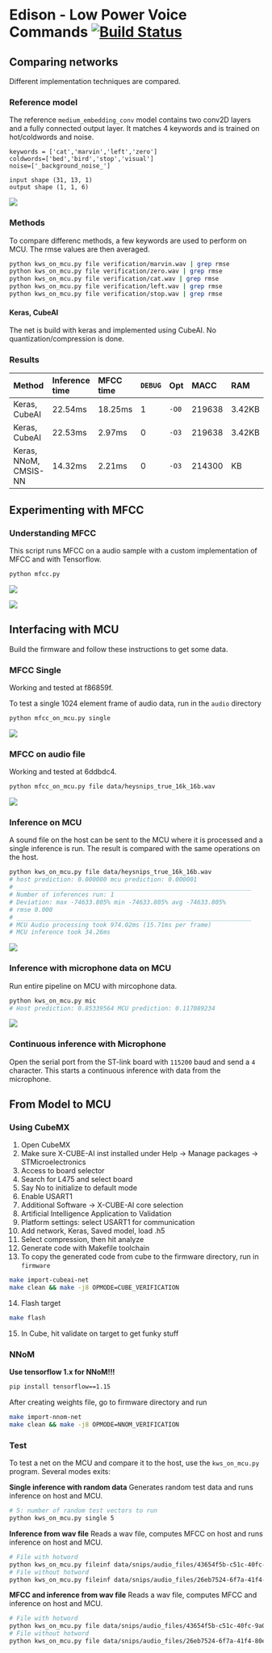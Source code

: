 # Edison - Low Power Voice Commands [![Build Status](https://travis-ci.com/noah95/edison.svg?token=W9DfQq55LKsHhNiMPYw5&branch=master)](https://travis-ci.com/noah95/edison)

## Comparing networks
Different implementation techniques are compared.

### Reference model
The reference `medium_embedding_conv` model contains two conv2D layers and a fully connected output layer. It matches 4 keywords and is trained on hot/coldwords and noise.

```
keywords = ['cat','marvin','left','zero']
coldwords=['bed','bird','stop','visual']
noise=['_background_noise_']

input shape (31, 13, 1)
output shape (1, 1, 6)
```

![](doc/img/medium_embedding_conv.png)

### Methods

To compare differenc methods, a few keywords are used to perform on MCU. The rmse values are then averaged.

```bash
python kws_on_mcu.py file verification/marvin.wav | grep rmse
python kws_on_mcu.py file verification/zero.wav | grep rmse
python kws_on_mcu.py file verification/cat.wav | grep rmse
python kws_on_mcu.py file verification/left.wav | grep rmse
python kws_on_mcu.py file verification/stop.wav | grep rmse
```

#### Keras, CubeAI
The net is build with keras and implemented using CubeAI. No quantization/compression is done.

### Results

| Method        | Inference time | MFCC time | `DEBUG` | Opt   | MACC   | RAM    | ROM     | RMSE avg      |
|:--------------|:---------------|:----------|:--------|:------|:-------|:-------|:--------|:--------------|
| Keras, CubeAI | 22.54ms        | 18.25ms   | 1       | `-O0` | 219638 | 3.42KB | 25.74KB | 0.01195651532 |
| Keras, CubeAI | 22.53ms        | 2.97ms    | 0       | `-O3` | 219638 | 3.42KB | 25.74KB | 0.01195651532 |
| Keras, NNoM, CMSIS-NN   | 14.32ms        | 2.21ms    | 0       | `-O3` | 214300 | KB | KB | 0.01195651532 |


## Experimenting with MFCC

### Understanding MFCC
This script runs MFCC on a audio sample with a custom implementation of MFCC and with Tensorflow.

```bash
python mfcc.py
```

![](doc/img/mel_own.png)

![](doc/img/mel_tf.png)

## Interfacing with MCU
Build the firmware and follow these instructions to get some data.

### MFCC Single
Working and tested at f86859f.

To test a single 1024 element frame of audio data, run in the `audio` directory
```bash
python mfcc_on_mcu.py single
```

![](doc/img/mfcc_on_mcu_single.png)

### MFCC on audio file
Working and tested at 6ddbdc4.

```bash
python mfcc_on_mcu.py file data/heysnips_true_16k_16b.wav
```

![](doc/img/mfcc_snips.png)

### Inference on MCU
A sound file on the host can be sent to the MCU where it is processed and a single inference is run. The result is compared with the same operations on the host.

```bash
python kws_on_mcu.py file data/heysnips_true_16k_16b.wav
# host prediction: 0.000000 mcu prediction: 0.000001
# _________________________________________________________________
# Number of inferences run: 1
# Deviation: max -74633.805% min -74633.805% avg -74633.805%
# rmse 0.000
# _________________________________________________________________
# MCU Audio processing took 974.02ms (15.71ms per frame)
# MCU inference took 34.26ms
```

![](doc/img/mfcc_inference.png)

### Inference with microphone data on MCU
Run entire pipeline on MCU with mircophone data.

```bash
python kws_on_mcu.py mic
# Host prediction: 0.85339564 MCU prediction: 0.117089234
```

![](doc/img/kws_mic.png)

### Continuous inference with Microphone
Open the serial port from the ST-link board with `115200` baud and send a `4` character. This starts a continuous inference with
data from the microphone.

## From Model to MCU

### Using CubeMX

1. Open CubeMX
2. Make sure X-CUBE-AI inst installed under Help -> Manage packages -> STMicroelectronics
3. Access to board selector
4. Search for L475 and select board
5. Say No to initialize to default mode
6. Enable USART1
7. Additional Software -> X-CUBE-AI core selection
8. Artificial Intelligence Application to Validation
9. Platform settings: select USART1 for communication
10. Add network, Keras, Saved model, load .h5
11. Select compression, then hit analyze
12. Generate code with Makefile toolchain
13. To copy the generated code from cube to the firmware directory, run in `firmware`
```bash
make import-cubeai-net
make clean && make -j8 OPMODE=CUBE_VERIFICATION
```
14. Flash target
```bash
make flash
```
15. In Cube, hit validate on target to get funky stuff

### NNoM

**Use tensorflow 1.x for NNoM!!!**
```bash
pip install tensorflow==1.15
```

After creating weights file, go to firmware directory and run
```bash
make import-nnom-net
make clean && make -j8 OPMODE=NNOM_VERIFICATION
```

### Test
To test a net on the MCU and compare it to the host, use the `kws_on_mcu.py` program. Several modes exits:

**Single inference with random data**
Generates random test data and runs inference on host and MCU.

```bash
# 5: number of random test vectors to run
python kws_on_mcu.py single 5
```

**Inference from wav file**
Reads a wav file, computes MFCC on host and runs inference on host and MCU.

```bash
# File with hotword
python kws_on_mcu.py fileinf data/snips/audio_files/43654f5b-c51c-40fc-9a03-6b0fbb3c366f.wav
# File without hotword
python kws_on_mcu.py fileinf data/snips/audio_files/26eb7524-6f7a-41f4-80e3-a0c374542f1a.wav
```

**MFCC and inference from wav file**
Reads a wav file, computes MFCC and inference on host and MCU.

```bash
# File with hotword
python kws_on_mcu.py file data/snips/audio_files/43654f5b-c51c-40fc-9a03-6b0fbb3c366f.wav
# File without hotword
python kws_on_mcu.py file data/snips/audio_files/26eb7524-6f7a-41f4-80e3-a0c374542f1a.wav
```




